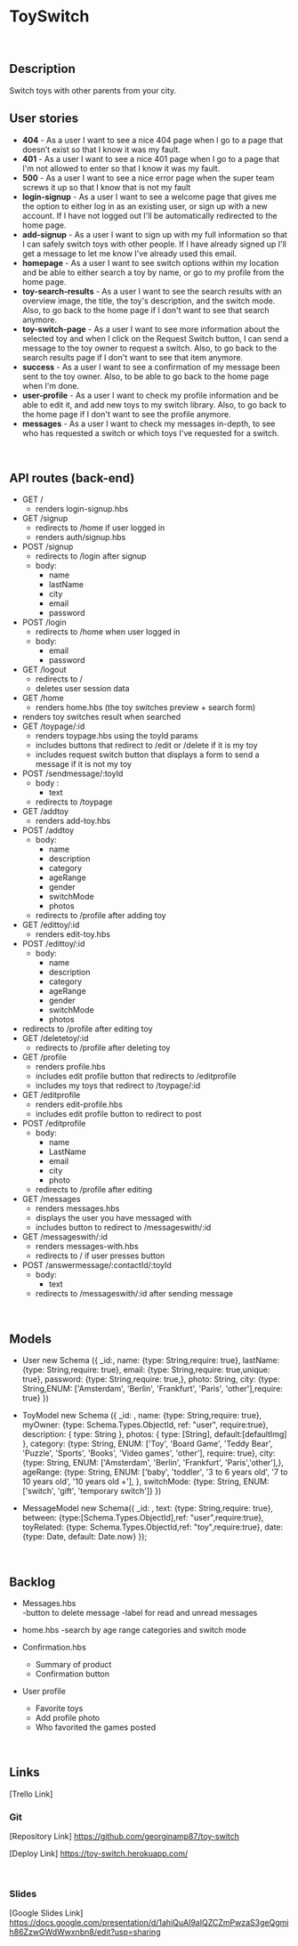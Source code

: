 # ToySwitch
<br>

## Description
Switch toys with other parents from your city.
<br>

## User stories
- **404** - As a user I want to see a nice 404 page when I go to a page that doesn’t exist so that I know it was my fault.
- **401** - As a user I want to see a nice 401 page when I go to a page that I'm not allowed to enter so that I know it was my fault.
- **500** - As a user I want to see a nice error page when the super team screws it up so that I know that is not my fault
- **login-signup** - As a user I want to see a welcome page that gives me the option to either log in as an existing user, or sign up with a new account. If I have not logged out I'll be automatically redirected to the home page.
- **add-signup** - As a user I want to sign up with my full information so that I can safely switch toys with other people. If I have already signed up I'll get a message to let me know I've already used this email.
- **homepage** - As a user I want to see switch options within my location and be able to either search a toy by name, or go to my profile from the home page.
- **toy-search-results** - As a user I want to see the search results with an overview image, the title, the toy's description, and the switch mode. Also, to go back to the home page if I don't want to see that search anymore.
- **toy-switch-page** - As a user I want to see more information about the selected toy and when I click on the Request Switch button, I can send a message to the toy owner to request a switch. Also, to go back to the search results page if I don't want to see that item anymore.
- **success** - As a user I want to see a confirmation of my message been sent to the toy owner. Also, to be able to go back to the home page when I'm done.
- **user-profile** - As a user I want to check my profile information and be able to edit it, and add new toys to my switch library. Also, to go back to the home page if I don't want to see the profile anymore.
- **messages** - As a user I want to check my messages in-depth, to see who has requested a switch or which toys I've requested for a switch.
<br>

## API routes (back-end)

- GET / 
  - renders login-signup.hbs
- GET /signup
  - redirects to /home if user logged in
  - renders auth/signup.hbs
- POST /signup
  - redirects to /login after signup
  - body:
    - name
    - lastName
    - city
    - email
    - password
- POST /login
  - redirects to /home when user logged in
  - body:
    - email
    - password
- GET /logout
  - redirects to /
  - deletes user session data
- GET /home
  - renders home.hbs (the toy switches preview + search form)
 - renders toy switches result when searched
- GET /toypage/:id
  - renders toypage.hbs using the toyId params
  - includes buttons that redirect to /edit or /delete if it is my toy
  - includes request switch button that displays a form to send a message if it is not my toy
- POST /sendmessage/:toyId
  - body :
    - text
  - redirects to /toypage
- GET /addtoy
  - renders add-toy.hbs
- POST /addtoy
  - body: 
     - name
     - description
     - category
     - ageRange
     - gender
     - switchMode
     - photos
  - redirects to /profile after adding toy
- GET /edittoy/:id
  - renders edit-toy.hbs
- POST /edittoy/:id
  - body: 
     - name
     - description
     - category
     - ageRange
     - gender
     - switchMode
     - photos
 - redirects to /profile after editing toy
- GET /deletetoy/:id
  - redirects to /profile after deleting toy
- GET /profile
  - renders profile.hbs
  - includes edit profile button that redirects to /editprofile
  - includes my toys that redirect to /toypage/:id
- GET /editprofile
  - renders edit-profile.hbs
  - includes edit profile button to redirect to post
- POST /editprofile
  - body:
    - name
    - LastName
    - email
    - city
    - photo
  - redirects  to /profile after editing
- GET /messages
  - renders messages.hbs 
  - displays the user you have messaged with
  - includes button to redirect to /messageswith/:id
- GET /messageswith/:id
  - renders messages-with.hbs
  - redirects to / if user presses button
- POST /answermessage/:contactId/:toyId
  - body: 
    - text
  - redirects to /messageswith/:id after sending message

<br>

## Models
 
 - User 
    new Schema ({
     	_id:,
      name: {type: String,require: true},
      lastName: {type: String,require: true},
      email: {type: String,require: true,unique: true},
      password: {type: String,require: true,},
      photo: String,
      city: {type: String,ENUM: ['Amsterdam', 'Berlin', 'Frankfurt', 'Paris', 'other'],require: true}
		})
          
  - ToyModel 
    new Schema ({
      _id: ,
      name: {type: String,require: true},
      myOwner: {type: Schema.Types.ObjectId, ref: "user", require:true},
      description: { type: String },
      photos: { type: [String], default:[defaultImg] },
      category: {type: String, ENUM: ['Toy', 'Board Game', 'Teddy Bear', 'Puzzle', 'Sports', 'Books', 'Video games', 'other'], require: true},
      city: {type: String, ENUM: ['Amsterdam', 'Berlin', 'Frankfurt', 'Paris','other'],},
      ageRange: {type: String, ENUM: ['baby', 'toddler', '3 to 6 years old', '7 to 10 years old', '10 years old +'], },
      switchMode: {type: String, ENUM: ['switch', 'gift', 'temporary switch']}
    })

  - MessageModel
    new Schema({
      _id: ,
      text: {type: String,require: true},
      between: {type:[Schema.Types.ObjectId],ref: "user",require:true},
      toyRelated: {type: Schema.Types.ObjectId,ref: "toy",require:true},
      date: {type: Date, default: Date.now}
      });
    
    <br>
    
## Backlog

- Messages.hbs  
    -button to delete message
    -label for read and unread messages

- home.hbs
    -search by age range categories and switch mode

 - Confirmation.hbs
    - Summary of product
    - Confirmation button
    
 - User profile
    - Favorite toys
    - Add profile photo
    - Who favorited the games posted
    
    
<br>

## Links
[Trello Link]


### Git
[Repository Link]
https://github.com/georginamp87/toy-switch

[Deploy Link]
https://toy-switch.herokuapp.com/


<br>

### Slides
[Google Slides Link]
https://docs.google.com/presentation/d/1ahiQuAI9aIQZCZmPwzaS3geQgmih86ZzwGWdWwxnbn8/edit?usp=sharing